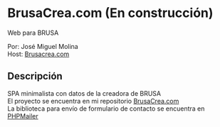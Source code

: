 # BrusaCrea.com (En construcción)
Web para BRUSA

Por: José Miguel Molina  
Host: [Brusacrea.com](https://www.brusacrea.com/)

## Descripción

SPA minimalista con datos de la creadora de BRUSA  
El proyecto se encuentra en mi repositorio [BrusaCrea.com](https://github.com/jmmolinar/BrusaCrea.com)  
La biblioteca para envío de formulario de contacto se encuentra en [PHPMailer](https://github.com/PHPMailer/PHPMailer)
